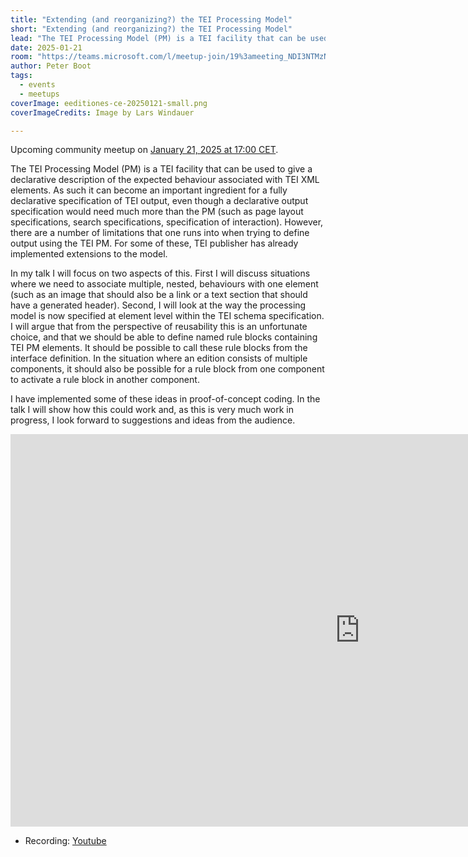 ```yaml
---
title: "Extending (and reorganizing?) the TEI Processing Model"
short: "Extending (and reorganizing?) the TEI Processing Model"
lead: "The TEI Processing Model (PM) is a TEI facility that can be used to give a declarative description of the expected behaviour associated with TEI XML elements."
date: 2025-01-21
room: "https://teams.microsoft.com/l/meetup-join/19%3ameeting_NDI3NTMzNDEtODk4NC00NDExLWI0MWUtODk2ODhmOWM5ZDM1%40thread.v2/0?context=%7b%22Tid%22%3a%22bd21f2e9-9af5-42a1-8caf-eb264278467f%22%2c%22Oid%22%3a%227e4db3d1-dfdc-46a5-b4f2-aaea8a156edb%22%7d"
author: Peter Boot
tags:
  - events
  - meetups
coverImage: eeditiones-ce-20250121-small.png 
coverImageCredits: Image by Lars Windauer

---
```

Upcoming community meetup on [January 21, 2025 at 17:00 CET](https://www.timeanddate.com/worldclock/fixedtime.html?msg=e-editiones+community+meetup&iso=20250121T17&p1=1425&ah=1).


The TEI Processing Model (PM) is a TEI facility that can be used to give a declarative description of the expected behaviour associated with TEI XML elements. As such it can become an important ingredient for a fully declarative specification of TEI output, even though a declarative output specification would need much more than the PM (such as page layout specifications, search specifications, specification of interaction). However, there are a number of limitations that one runs into when trying to define output using the TEI PM. For some of these, TEI publisher has already implemented extensions to the model.


In my talk I will focus on two aspects of this. First I will discuss situations where we need to associate multiple, nested, behaviours with one element (such as an image that should also be a link or a text section that should have a generated header). Second, I will look at the way the processing model is now specified at element level within the TEI schema specification. I will argue that from the perspective of reusability this is an unfortunate choice, and that we should be able to define named rule blocks containing TEI PM elements. It should be possible to call these rule blocks from the interface definition. In the situation where an edition consists of multiple components, it should also be possible for a rule block from one component to activate a rule block in another component.


I have implemented some of these ideas in proof-of-concept coding. In the talk I will show how this could work and, as this is very much work in progress, I look forward to suggestions and ideas from the audience.

<iframe width="1117" height="628" src="https://www.youtube.com/embed/S71Ntbt2rs0" title="Peter Boot: Extending (and reorganizing?) the TEI Processing Model" frameborder="0" allow="accelerometer; autoplay; clipboard-write; encrypted-media; gyroscope; picture-in-picture; web-share" referrerpolicy="strict-origin-when-cross-origin" allowfullscreen></iframe>

* Recording: [Youtube](https://www.youtube.com/watch?v=S71Ntbt2rs0)
